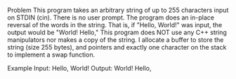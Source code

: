 Problem
This program takes an arbitrary string of up to 255 characters input on STDIN (cin). There is no user prompt.
The program does an in-place reversal of the words in the string. That is, if "Hello, World!" was input, the 
output would be "World! Hello," This program does NOT use any C++ string manipulators nor makes a copy of the string. 
I allocate a buffer to store the string (size 255 bytes), and pointers and exactly one character on the stack to implement
a swap function. 

Example
Input: Hello, World!
Output: World! Hello,

